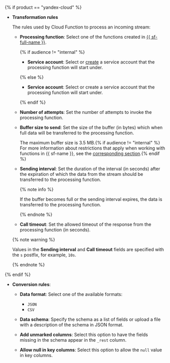 {% if product == "yandex-cloud" %}
* **Transformation rules**

   The rules used by Cloud Function to process an incoming stream:

   * **Processing function**: Select one of the functions created in [{{ sf-full-name }}](../../functions/).

      {% if audience != "internal" %}

      * **Service account**: Select or [create](../../iam/operations/sa/create.md) a service account that the processing function will start under.

      {% else %}

      * **Service account**: Select or create a service account that the processing function will start under.

      {% endif %}

   * **Number of attempts**: Set the number of attempts to invoke the processing function.
   * **Buffer size to send**: Set the size of the buffer (in bytes) which when full data will be transferred to the processing function.

      The maximum buffer size is 3.5 MB.{% if audience != "internal" %} For more information about restrictions that apply when working with functions in {{ sf-name }}, see the [corresponding section](../../functions/concepts/limits.md).{% endif %}

   * **Sending interval**: Set the duration of the interval (in seconds) after the expiration of which the data from the stream should be transferred to the processing function.

      {% note info %}

      If the buffer becomes full or the sending interval expires, the data is transferred to the processing function.

      {% endnote %}

   * **Call timeout**: Set the allowed timeout of the response from the processing function (in seconds).

   {% note warning %}

   Values in the **Sending interval** and **Call timeout** fields are specified with the `s` postfix, for example, `10s`.

   {% endnote %}

{% endif %}
* **Conversion rules**:

   * **Data format**: Select one of the available formats:
      * `JSON`
      * `CSV`

   * **Data schema**: Specify the schema as a list of fields or upload a file with a description of the schema in JSON format.
   * **Add unmarked columns**: Select this option to have the fields missing in the schema appear in the `_rest` column.
   * **Allow null in key columns**: Select this option to allow the `null` value in key columns.
